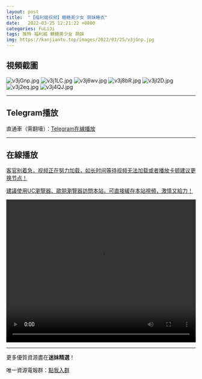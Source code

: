 ```yaml
---
layout: post
title:  "【福利姬视频】糖糖美少女 萌妹睡衣"
date:   2022-03-25 12:21:22 +0800
categories: FuLiJi
tags: 推特 福利姬 糖糖美少女 萌妹
img: https://kanjiantu.top/images/2022/03/25/v3jGnp.jpg
---
```



## 視頻截圖

![v3jGnp.jpg](https://kanjiantu.top/images/2022/03/25/v3jGnp.jpg)
![v3j1LC.jpg](https://kanjiantu.top/images/2022/03/25/v3j1LC.jpg)
![v3j6wv.jpg](https://kanjiantu.top/images/2022/03/25/v3j6wv.jpg)
![v3j8bR.jpg](https://kanjiantu.top/images/2022/03/25/v3j8bR.jpg)
![v3jl2D.jpg](https://kanjiantu.top/images/2022/03/25/v3jl2D.jpg)
![v3j2eq.jpg](https://kanjiantu.top/images/2022/03/25/v3j2eq.jpg)
![v3j4QJ.jpg](https://kanjiantu.top/images/2022/03/25/v3j4QJ.jpg)

* * *
## Telegram播放

直通車（需翻墻）：[Telegram在線播放](https://t.me/mimeijingxuan/115)

* * *
## 在線播放
<u>客官别着急，视频正在努力加载，如长时间等待视频无法加载或者播放卡顿建议更换节点！</u>

<u>建議使用UC瀏覽器、歐朋瀏覽器訪問本站，可直接緩存本站視頻，激情又給力！</u>
<center><video src="https://cdn.publer.io/uploads/videos/623a1045db27970d3948a565/296036d906471dc53e8e6863d39b6940.mp4" width="100%" height="380px" controls="controls"></video></center>


* * *
更多優質資源盡在**迷妹精選**！

唯一資源電報群：[點我入群](https://t.me/mimeijingxuan)



